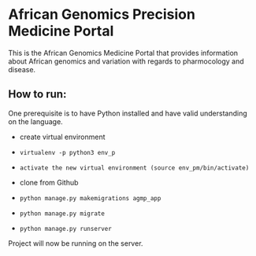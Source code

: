 # African Genomics Precision Medicine Portal

This is the African Genomics Medicine Portal that provides information about African genomics and variation with regards to pharmocology and disease.

## How to run:

One prerequisite is to have Python installed and have valid understanding on the language.

* create virtual environment
* `virtualenv -p python3 env_p`
* `activate the new virtual environment (source env_pm/bin/activate)`

* clone from Github
* `python manage.py makemigrations agmp_app`
* `python manage.py migrate`
* `python manage.py runserver`

Project will now be running on the server.
